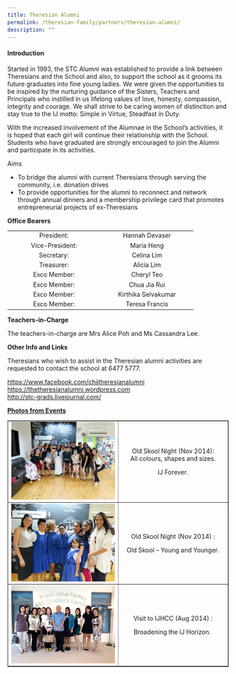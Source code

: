 ```yaml
---
title: Theresian Alumni
permalink: /theresian-family/partners/theresian-alumni/
description: ""
---
```

<h4><strong>Introduction</strong></h4>
<p>Started in 1993, the STC Alumni was established to provide a link between Theresians and the School and also, to support the school as it grooms its future graduates into fine young ladies. We were given the opportunities to be inspired by the nurturing guidance of the Sisters, Teachers and Principals who instilled in us lifelong values of love, honesty, compassion, integrity and courage. We shall strive to be caring women of distinction and stay true to the IJ motto: Simple in Virtue, Steadfast in Duty.</p>
<p>With the increased involvement of the Alumnae in the School&rsquo;s activities, it is hoped that each girl will continue their relationship with the School. Students who have graduated are strongly encouraged to join the Alumni and participate in its activities.</p>
<p>Aims</p>
<ul>
<li>To bridge the alumni with current Theresians through serving the community, i.e. donation drives</li>
<li>To provide opportunities for the alumni to reconnect and network through annual dinners and a membership privilege card that promotes entrepreneurial projects of ex-Theresians</li>
</ul>
<p><strong>Office Bearers</strong></p>
<table>
<tbody>
<tr>
<td style="text-align: center;" width="198">President:</td>
<td style="text-align: center;" width="198">Hannah Devaser</td>
</tr>
<tr>
<td style="text-align: center;" width="198">Vice-President:</td>
<td style="text-align: center;" width="198">Maria Heng</td>
</tr>
<tr>
<td style="text-align: center;" width="198">Secretary:</td>
<td style="text-align: center;" width="198">Celina Lim</td>
</tr>
<tr>
<td style="text-align: center;" width="198">Treasurer:</td>
<td style="text-align: center;" width="198">Alicia Lim</td>
</tr>
<tr>
<td style="text-align: center;" width="198">Exco Member:</td>
<td style="text-align: center;" width="198">Cheryl Teo</td>
</tr>
<tr>
<td style="text-align: center;" width="198">Exco Member:</td>
<td style="text-align: center;" width="198">Chua Jia Rui</td>
</tr>
<tr>
<td style="text-align: center;" width="198">Exco Member:</td>
<td style="text-align: center;" width="198">Kirthika Selvakumar</td>
</tr>
<tr>
<td style="text-align: center;" width="198">Exco Member:</td>
<td style="text-align: center;" width="198">Teresa Francis</td>
</tr>
</tbody>
</table>
<p><strong>Teachers-in-Charge</strong></p>
<p>The teachers-in-charge are Mrs Alice Poh and Ms Cassandra Lee.</p>
<p><strong>Other Info and Links</strong></p>
<p>Theresians who wish to assist in the Theresian alumni activities are requested to contact the school at 6477&nbsp;5777.</p>
<p><a href="https://www.facebook.com/chijtheresianalumni">https://www.facebook.com/chijtheresianalumni</a><br><a href="https://thetheresianalumni.wordpress.com/">https://thetheresianalumni.wordpress.com</a><br><a href="http://stc-grads.livejournal.com/">http://stc-grads.livejournal.com/</a></p>
<p><strong><u>Photos from Events</u></strong></p>
<table style="border-collapse: collapse; width: 100%;" border="1">
<tbody>
<tr>
<td style="width: 50%;"><img src="/images/alum1.jpg"></td>
<td style="width: 50%;">
<p style="text-align: center;">Old Skool Night (Nov 2014):<br />All colours, shapes and sizes.</p>
<p class="" style="text-align: center;">IJ Forever.</p>
</td>
</tr>
<tr>
<td style="width: 50%;"><img src="/images/alum2.jpg"></td>
<td style="width: 50%;">
<p class="" style="text-align: center;">Old Skool Night&nbsp;(Nov 2014)&nbsp;:</p>
<p class="" style="text-align: center;">Old Skool &ndash; Young and Younger.</p>
</td>
</tr>
<tr>
<td style="width: 50%;"><img src="/images/alum3.jpg"></td>
<td style="width: 50%;">
<p class="" style="text-align: center;">Visit to IJHCC (Aug 2014) :</p>
<p class="" style="text-align: center;">Broadening the IJ Horizon.&nbsp;</p>
</td>
</tr>
</tbody>
</table>